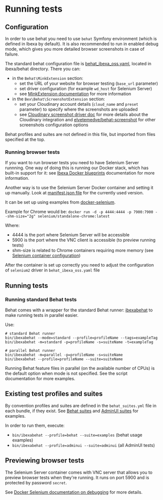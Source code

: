 # Running tests

## Configuration

In order to use behat you need to use `behat` Symfony environment (which is defined in Ibexa by default). It is also recommended to run in enabled debug mode, which gives you more detailed browser screenshots in case of failure.

The standard behat configuration file is [behat_ibexa_oss.yaml](https://github.com/ibexa/behat/blob/4.6/behat_ibexa_oss.yaml), located in ibexa/behat directory. There you can:
- in the `Behat\MinkExtension` section:
  - set the URL of your website for browser testing (`base_url` parameter)
  - set driver configuration (for example `wd_host` for Selenium Server)
  - see [MinkExtension documentation](https://github.com/Behat/MinkExtension/blob/master/doc/index.rst) for more information
- in the `Bex\Behat\ScreenshotExtension` section:
  - set your Cloudinary account details (`cloud_name` and `preset` parameter) to specify where the screenshots are uploaded
  - see [Cloudinary screenshot driver doc](https://github.com/ezsystems/behat-screenshot-image-driver-cloudinary/blob/master/README.md) for more details about the Cloudinary integration and [elvetemedve/behat-screenshot](https://github.com/elvetemedve/behat-screenshot) for other screenshots configuration options 

Behat profiles and suites are not defined in this file, but imported from files specified at the top.

### Running browser tests

If you want to run browser tests you need to have Selenium Server runnning. One way of doing this is running our Docker stack, which has built-in support for it: see [Ibexa Docker blueprints](https://github.com/ibexa/docker/blob/4.6/README.md#behat-and-selenium-use) documentation for more information.

Another way is to use the Selenium Server Docker container and setting it up manually. Look at [manifest.json file](https://github.com/ibexa/recipes-dev/blob/master/ibexa/docker/4.6/manifest.json#L23) for the currently used version.

It can be set up using examples from [docker-selenium](https://github.com/SeleniumHQ/docker-selenium).

Example for Chrome would be: 
`docker run -d -p 4444:4444 -p 7900:7900 --shm-size="2g" selenium/standalone-chrome:latest`

Where: 
- 4444 is the port where Selenium Server will be accessible 
- 5900 is the port where the VNC client is accessible (to preview running tests) 
- shm-size is related to Chrome containers requiring more memory (see [Selenium container configuration](https://github.com/ibexa/docker/blob/4.6/docker/selenium.yml#L19))

After the container is set up correctly you need to adjust the configuration of `selenium2` driver in `behat_ibexa_oss.yaml` file

## Running tests

### Running standard Behat tests

Behat comes with a wrapper for the standard Behat runner: [ibexabehat](https://github.com/ibexa/behat/blob/4.6/bin/ibexabehat) to make running tests in parallel easier.

Use:
```
# standard Behat runner
bin/ibexabehat --mode=standard --profile=profileName --tags=exampleTag
bin/ibexabehat -m=standard -p=profileName -s=suiteName -t=exampleTag
```
```
# parallel Behat runner
bin/ibexabehat -m=parallel -p=profileName -s=suiteName
bin/ibexabehat --profile=profileName --suite=suiteName
```

Running Behat feature files in parallel (on the available number of CPUs) is the default option when mode is not specified. See the script documentation for more examples.

## Existing test profiles and suites

By convention profiles and suites are defined in the `behat_suites.yml` file in each bundle, if they exist. See [Behat suites](../behat_suites.yml) and [AdminUI suites](https://github.com/ibexa/admin-ui/blob/4.6/behat_suites.yml) for examples.

In order to run them, execute:
- `bin/ibexabehat --profile=behat --suite=examples` (behat usage examples)
- `bin/ibexabehat --profile=adminui --suite=adminui` (all AdminUI tests)

## Previewing browser tests

The Selenium Server container comes with VNC server that allows you to preview browser tests when they're running. It runs on port 5900 and is protected by password `secret`. 

See [Docker Selenium documentation on debugging](https://github.com/SeleniumHQ/docker-selenium#debugging) for more details.
